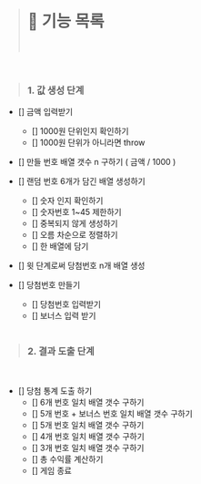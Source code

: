 > # 🚀 기능 목록
>
> <br>

<br>

> ### 1. 값 생성 단계

- [] 금액 입력받기

  - [] 1000원 단위인지 확인하기
  - [] 1000원 단위가 아니라면 throw

- [] 만들 번호 배열 갯수 n 구하기 ( 금액 / 1000 )

- [] 랜덤 번호 6개가 담긴 배열 생성하기

  - [] 숫자 인지 확인하기
  - [] 숫자번호 1~45 제한하기
  - [] 중복되지 않게 생성하기
  - [] 오름 차순으로 정렬하기
  - [] 한 배열에 담기

- [] 윗 단계로써 당첨번호 n개 배열 생성

- [] 당첨번호 만들기

  - [] 당첨번호 입력받기
  - [] 보너스 입력 받기

  <br>

> ### 2. 결과 도출 단계

<br>

- [] 당첨 통계 도출 하기
  - [] 6개 번호 일치 배열 갯수 구하기
  - [] 5개 번호 + 보너스 번호 일치 배열 갯수 구하기
  - [] 5개 번호 일치 배열 갯수 구하기
  - [] 4개 번호 일치 배열 갯수 구하기
  - [] 3개 번호 일치 배열 갯수 구하기
  - [] 총 수익률 계산하기
  - [] 게임 종료
